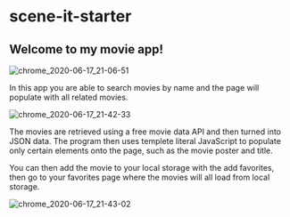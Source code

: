# scene-it-starter

## Welcome to my movie app!


![chrome_2020-06-17_21-06-51](https://user-images.githubusercontent.com/62663652/85204577-6b8dd900-b2e3-11ea-849b-79de542d17d3.png)


In this app you are able to search movies by name and the page will populate with all related movies.

![chrome_2020-06-17_21-42-33](https://user-images.githubusercontent.com/62663652/85204604-9aa44a80-b2e3-11ea-8cee-d0c5c15d44d8.png)


The movies are retrieved using a free movie data API and then turned into JSON data. The program then uses templete literal JavaScript
to populate only certain elements onto the page, such as the movie poster and title.

You can then add the movie to your local storage with the add favorites, then go to your favorites page where the movies will all load from local storage.

![chrome_2020-06-17_21-43-02](https://user-images.githubusercontent.com/62663652/85204588-7cd6e580-b2e3-11ea-8575-ea1f0cca9059.png)

